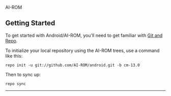 AI-ROM

Getting Started
---------------

To get started with Android/AI-ROM, you'll need to get
familiar with [Git and Repo](http://source.android.com/source/using-repo.html).

To initialize your local repository using the AI-ROM trees, use a command like this:

    repo init -u git://github.com/AI-ROM/android.git -b cm-13.0

Then to sync up:

    repo sync
--------
